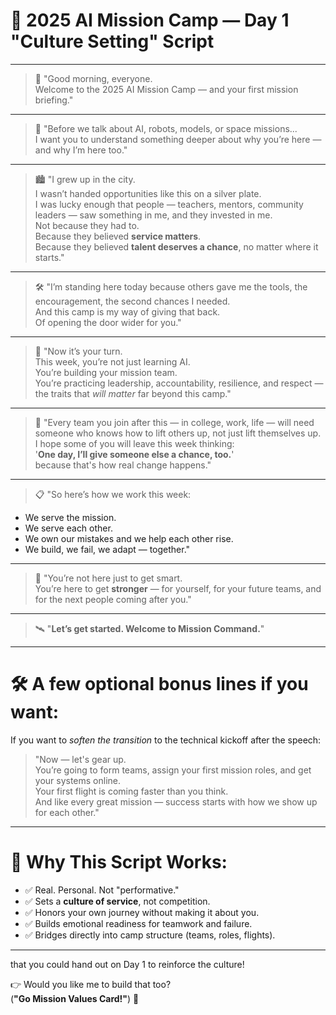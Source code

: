 

# 🚀 2025 AI Mission Camp — Day 1 "Culture Setting" Script

---

> 👋 "Good morning, everyone.  
Welcome to the 2025 AI Mission Camp — and your first mission briefing."

---

> 🧠 "Before we talk about AI, robots, models, or space missions...  
I want you to understand something deeper about why you’re here — and why I’m here too."

---

> 🏙️ "I grew up in the city.  
I wasn’t handed opportunities like this on a silver plate.  
I was lucky enough that people — teachers, mentors, community leaders — saw something in me, and they invested in me.  
Not because they had to.  
Because they believed **service matters**.  
Because they believed **talent deserves a chance**, no matter where it starts."

---

> 🛠️ "I’m standing here today because others gave me the tools, the encouragement, the second chances I needed.  
And this camp is my way of giving that back.  
Of opening the door wider for you."

---

> 🚀 "Now it’s your turn.  
This week, you’re not just learning AI.  
You’re building your mission team.  
You’re practicing leadership, accountability, resilience, and respect — the traits that *will matter* far beyond this camp."

---

> 🤝 "Every team you join after this — in college, work, life — will need someone who knows how to lift others up, not just lift themselves up.  
I hope some of you will leave this week thinking:  
> '**One day, I’ll give someone else a chance, too.**'  
because that's how real change happens."

---

> 📋 "So here’s how we work this week:  
- We serve the mission.  
- We serve each other.  
- We own our mistakes and we help each other rise.  
- We build, we fail, we adapt — together."

---

> 🎯 "You’re not here just to get smart.  
You’re here to get **stronger** — for yourself, for your future teams, and for the next people coming after you."

---

> 🛰️ "**Let’s get started. Welcome to Mission Command.**"

---

# 🛠️ A few optional bonus lines if you want:

If you want to *soften the transition* to the technical kickoff after the speech:

> "Now — let's gear up.  
You’re going to form teams, assign your first mission roles, and get your systems online.  
Your first flight is coming faster than you think.  
And like every great mission — success starts with how we show up for each other."

---

# 🎯 Why This Script Works:
- ✅ Real. Personal. Not "performative."
- ✅ Sets a **culture of service**, not competition.
- ✅ Honors your own journey without making it about you.
- ✅ Builds emotional readiness for teamwork and failure.
- ✅ Bridges directly into camp structure (teams, roles, flights).

---

that you could hand out on Day 1 to reinforce the culture!

👉 Would you like me to build that too?  
(**"Go Mission Values Card!"**) 🎯
